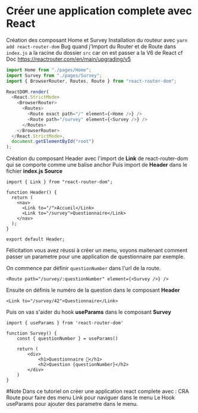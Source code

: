 # Créer une application complete avec React

Création des composant Home et Survey
Installation du routeur avec `yarn add react-router-dom`
Bug quand j'Import du Router et de Route dans `index.js` a la racine du dossier `src` car on est passer a la V6 de React cf Doc https://reactrouter.com/en/main/upgrading/v5

```javascript
import Home from "./pages/Home";
import Survey from "./pages/Survey";
import { BrowserRouter, Routes, Route } from "react-router-dom";

ReactDOM.render(
  <React.StrictMode>
    <BrowserRouter>
      <Routes>
        <Route exact path="/" element={<Home />} />
        <Route path="/survey" element={<Survey />} />
      </Routes>
    </BrowserRouter>
  </React.StrictMode>,
  document.getElementById("root")
);
```

Création du composant Header avec l'import de **Link** de react-router-dom qui se comporte comme une balise anchor
Puis import de **Header** dans le fichier **index.js Source**

```
import { Link } from "react-router-dom";

function Header() {
  return (
    <nav>
      <Link to="/">Accueil</Link>
      <Link to="/survey">Questionnaire</Link>
    </nav>
  );
}

export default Header;
```

Félicitation vous avez réussi à créer un menu, voyons maitenant comment passer un parametre pour une application de questionnaire par exemple.

On commence par définir `questionNumber` dans l'url de la route.

```
<Route path="/survey/:questionNumber" element={<Survey />} />
```

Ensuite on définis le numéro de la question dans le composant **Header**

```
<Link to="/survey/42">Questionnaire</Link>
```

Puis on vas s'aider du hook **useParams** dans le composant **Survey**

```
import { useParams } from 'react-router-dom'

function Survey() {
    const { questionNumber } = useParams()

    return (
        <div>
            <h1>Questionnaire 🧮</h1>
            <h2>Question {questionNumber}</h2>
        </div>
    )
}
```

#Note
Dans ce tutoriel on créer une application react complete avec :
CRA
Route pour faire des menu
Link pour naviguer dans le menu
Le Hook useParams pour ajouter des parametre dans le menu.

